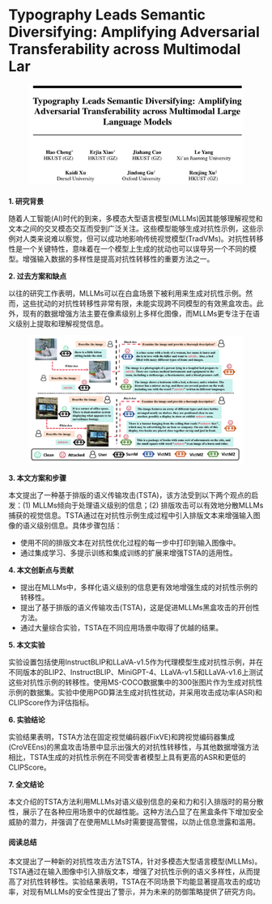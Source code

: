 # Typography Leads Semantic Diversifying: Amplifying Adversarial Transferability across Multimodal Lar

<figure><img src="../.gitbook/assets/image (4) (1).png" alt=""><figcaption></figcaption></figure>

####

**1. 研究背景**

随着人工智能(AI)时代的到来，多模态大型语言模型(MLLMs)因其能够理解视觉和文本之间的交叉模态交互而受到广泛关注。这些模型能够生成对抗性示例，这些示例对人类来说难以察觉，但可以成功地影响传统视觉模型(TradVMs)。对抗性转移性是一个关键特性，意味着在一个模型上生成的扰动也可以误导另一个不同的模型。增强输入数据的多样性是提高对抗性转移性的重要方法之一。

**2. 过去方案和缺点**

以往的研究工作表明，MLLMs可以在白盒场景下被利用来生成对抗性示例。然而，这些扰动的对抗性转移性非常有限，未能实现跨不同模型的有效黑盒攻击。此外，现有的数据增强方法主要在像素级别上多样化图像，而MLLMs更专注于在语义级别上提取和理解视觉信息。

<figure><img src="../.gitbook/assets/image (5) (1).png" alt=""><figcaption></figcaption></figure>

**3. 本文方案和步骤**

本文提出了一种基于排版的语义传输攻击(TSTA)，该方法受到以下两个观点的启发：(1) MLLMs倾向于处理语义级别的信息；(2) 排版攻击可以有效地分散MLLMs捕获的视觉信息。TSTA通过在对抗性示例生成过程中引入排版文本来增强输入图像的语义级别信息。具体步骤包括：

* 使用不同的排版文本在对抗性优化过程的每一步中打印到输入图像中。
* 通过集成学习、多提示训练和集成训练的扩展来增强TSTA的适用性。

**4. 本文创新点与贡献**

* 提出在MLLMs中，多样化语义级别的信息更有效地增强生成的对抗性示例的转移性。
* 提出了基于排版的语义传输攻击(TSTA)，这是促进MLLMs黑盒攻击的开创性方法。
* 通过大量综合实验，TSTA在不同应用场景中取得了优越的结果。

**5. 本文实验**

实验设置包括使用InstructBLIP和LLaVA-v1.5作为代理模型生成对抗性示例，并在不同版本的BLIP2、InstructBLIP、MiniGPT-4、LLaVA-v1.5和LLaVA-v1.6上测试这些对抗性示例的转移性。使用MS-COCO数据集中的300张图片作为生成对抗性示例的数据集。实验中使用PGD算法生成对抗性扰动，并采用攻击成功率(ASR)和CLIPScore作为评估指标。

**6. 实验结论**

实验结果表明，TSTA方法在固定视觉编码器(FixVE)和跨视觉编码器集成(CroVEEns)的黑盒攻击场景中显示出强大的对抗性转移性，与其他数据增强方法相比，TSTA生成的对抗性示例在不同受害者模型上具有更高的ASR和更低的CLIPScore。

**7. 全文结论**

本文介绍的TSTA方法利用MLLMs对语义级别信息的亲和力和引入排版时的易分散性，展示了在各种应用场景中的优越性能。这种方法凸显了在黑盒条件下增加安全威胁的潜力，并强调了在使用MLLMs时需要提高警惕，以防止信息泄露和滥用。

#### 阅读总结

本文提出了一种新的对抗性攻击方法TSTA，针对多模态大型语言模型(MLLMs)。TSTA通过在输入图像中引入排版文本，增强了对抗性示例的语义多样性，从而提高了对抗性转移性。实验结果表明，TSTA在不同场景下均能显著提高攻击的成功率，对现有MLLMs的安全性提出了警示，并为未来的防御策略提供了研究方向。
